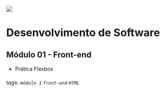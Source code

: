 ![](https://i.imgur.com/xG74tOh.png)

# Desenvolvimento de Software

## Módulo 01 - Front-end

- Prática Flexbox

###### tags: `módulo 1` `front-end` `HTML`
